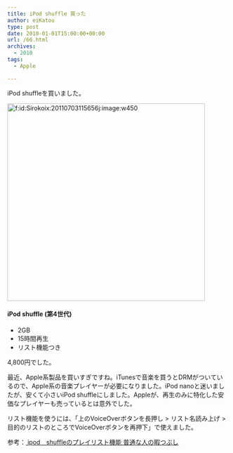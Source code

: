 ```yaml
---
title: iPod shuffle 買った
author: eiKatou
type: post
date: 2010-01-01T15:00:00+00:00
url: /66.html
archives:
  - 2010
tags:
  - Apple

---
```

<div class="section">
  <p>
    iPod shuffleを買いました。
  </p>
  
  <p>
    <a href="http://f.hatena.ne.jp/Sirokoix/20110703115656" class="hatena-fotolife" target="_blank"><img src="http://cdn-ak.f.st-hatena.com/images/fotolife/S/Sirokoix/20110703/20110703115656.jpg" alt="f:id:Sirokoix:20110703115656j:image:w450" title="f:id:Sirokoix:20110703115656j:image:w450" class="hatena-fotolife" width="450" /></a>
  </p>
  
  <h4>
    iPod shuffle (第4世代)
  </h4>
  
  <ul>
    <li>
      2GB
    </li>
    <li>
      15時間再生
    </li>
    <li>
      リスト機能つき
    </li>
  </ul>
  
  <p>
    4,800円でした。
  </p>
  
  <p>
    最近、Apple系製品を買いすぎですね。iTunesで音楽を買うとDRMがついているので、Apple系の音楽プレイヤーが必要になりました。iPod nanoと迷いましたが、安くて小さいiPod shuffleにしました。Appleが、再生のみに特化した安価なプレイヤーも売っているとは意外でした。
  </p>
  
  <p>
    リスト機能を使うには、「上のVoiceOverボタンを長押し > リスト名読み上げ > 目的のリストのところでVoiceOverボタンを再押下」で使えました。
  </p>
  
  <p>
    参考：<a href="http://kyobikyobi.blog47.fc2.com/blog-entry-434.html" target="_blank"> ipod　shuffleのプレイリスト機能 普通な人の暇つぶし</a>
  </p>
</div>
